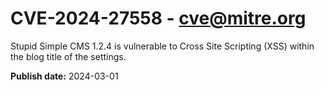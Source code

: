 # CVE-2024-27558 - cve@mitre.org

Stupid Simple CMS 1.2.4 is vulnerable to Cross Site Scripting (XSS) within the blog title of the settings.

**Publish date:** 2024-03-01
